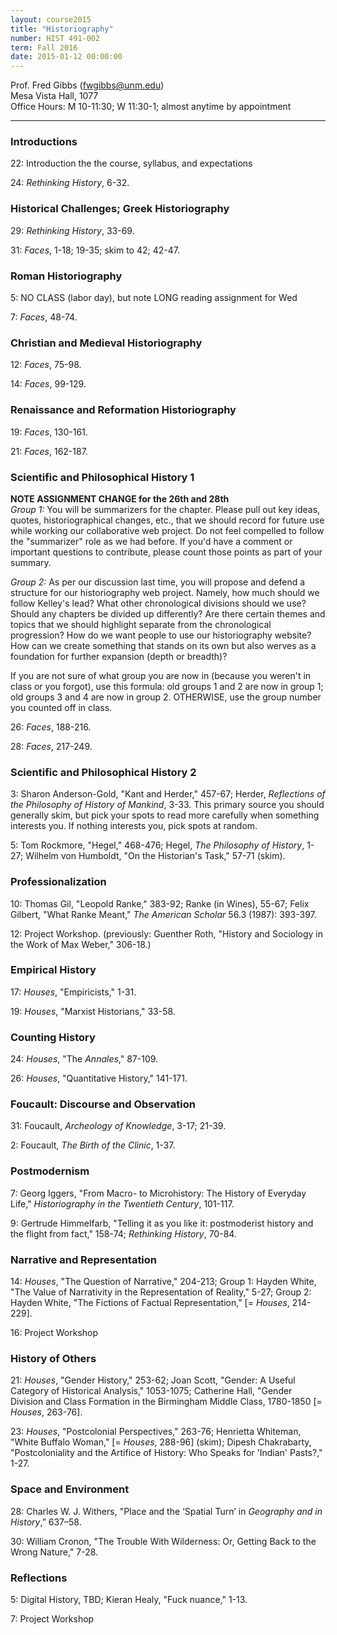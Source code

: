 ```yaml
---
layout: course2015 
title: "Historiography"
number: HIST 491-002
term: Fall 2016
date: 2015-01-12 00:00:00
---
```


Prof. Fred Gibbs \([fwgibbs@unm.edu](mailto:fwgibbs@unm.edu)\)    
Mesa Vista Hall, 1077    
Office Hours: M 10-11:30; W 11:30-1; almost anytime by appointment    

-----

### Introductions
22: Introduction the the course, syllabus, and expectations

24: _Rethinking History_, 6-32.  


### Historical Challenges; Greek Historiography
29: _Rethinking History_, 33-69.  

31: _Faces_, 1-18; 19-35; skim to 42; 42-47. 


### Roman Historiography
5: NO CLASS (labor day), but note LONG reading assignment for Wed

7: _Faces_, 48-74.  


### Christian and Medieval Historiography
12: _Faces_, 75-98.  

14: _Faces_, 99-129.  


### Renaissance and Reformation Historiography
19: _Faces_, 130-161.   

21: _Faces_, 162-187.  


### Scientific and Philosophical History 1

**NOTE ASSIGNMENT CHANGE for the 26th and 28th**    
_Group 1:_ You will be summarizers for the chapter. Please pull out key ideas, quotes, historiographical changes, etc., that we should record for future use while working our collaborative web project. Do not feel compelled to follow the "summarizer" role as we had before. If you'd have a comment or important questions to contribute, please count those points as part of your summary.

_Group 2:_ As per our discussion last time, you will propose and defend a structure for our historiography web project. Namely, how much should we follow Kelley's lead? What other chronological divisions should we use? Should any chapters be divided up differently? Are there certain themes and topics that we should highlight separate from the chronological progression? How do we want people to use our historiography website? How can we create something that stands on its own but also werves as a foundation for further expansion (depth or breadth)?

If you are not sure of what group you are now in (because you weren't in class or you forgot), use this formula: old groups 1 and 2 are now in group 1; old groups 3 and 4 are now in group 2. OTHERWISE, use the group number you counted off in class. 

26: _Faces_, 188-216.  

28: _Faces_, 217-249.  


### Scientific and Philosophical History 2
3: Sharon Anderson-Gold, "Kant and Herder," 457-67; Herder, _Reflections of the Philosophy of History of Mankind_, 3-33. This primary source you should generally skim, but pick your spots to read more carefully when something interests you. If nothing interests you, pick spots at random.  

5: Tom Rockmore, "Hegel," 468-476; Hegel, _The Philosophy of History_, 1-27; Wilhelm von Humboldt, "On the Historian's Task," 57-71 (skim).  

 
### Professionalization 
10: Thomas Gil, "Leopold Ranke," 383-92; Ranke (in Wines), 55-67; Felix Gilbert, "What Ranke Meant," _The American Scholar_ 56.3 (1987): 393-397.

12: Project Workshop. (previously: Guenther Roth, "History and Sociology in the Work of Max Weber," 306-18.)


### Empirical History
17: _Houses_, "Empiricists," 1-31. 

19: _Houses_, "Marxist Historians," 33-58.


### Counting History
24: _Houses_, "The _Annales_," 87-109.

26: _Houses_, "Quantitative History," 141-171.


### Foucault: Discourse and Observation
31: Foucault, _Archeology of Knowledge_, 3-17; 21-39. 

2: Foucault, _The Birth of the Clinic_, 1-37. 


### Postmodernism
7: Georg Iggers, "From Macro- to Microhistory: The History of Everyday Life," _Historiography in the Twentieth Century_, 101-117.

9: Gertrude Himmelfarb, "Telling it as you like it: postmoderist history and the flight from fact," 158-74; _Rethinking History_, 70-84.


### Narrative and Representation
14: _Houses_, "The Question of Narrative," 204-213; Group 1: Hayden White, "The Value of Narrativity in the Representation of Reality," 5-27; Group 2: Hayden White, "The Fictions of Factual Representation," [= _Houses_, 214-229]. 

16: Project Workshop


### History of Others
21: _Houses_, "Gender History," 253-62; Joan Scott, "Gender: A Useful Category of Historical Analysis," 1053-1075; Catherine Hall, "Gender Division and Class Formation in the Birmingham Middle Class, 1780-1850 [= _Houses_, 263-76].

23: _Houses_, "Postcolonial Perspectives," 263-76; Henrietta Whiteman, "White Buffalo Woman," \[= _Houses_, 288-96] (skim); Dipesh Chakrabarty, "Postcoloniality and the Artifice of History: Who Speaks for 'Indian' Pasts?," 1-27.  


### Space and Environment
28: Charles W. J. Withers, "Place and the ‘Spatial Turn’ in _Geography and in History_,” 637–58.  

30: William Cronon, "The Trouble With Wilderness: Or, Getting Back to the Wrong Nature," 7-28.


### Reflections
5: Digital History, TBD; Kieran Healy, "Fuck nuance," 1-13.

7: Project Workshop 

